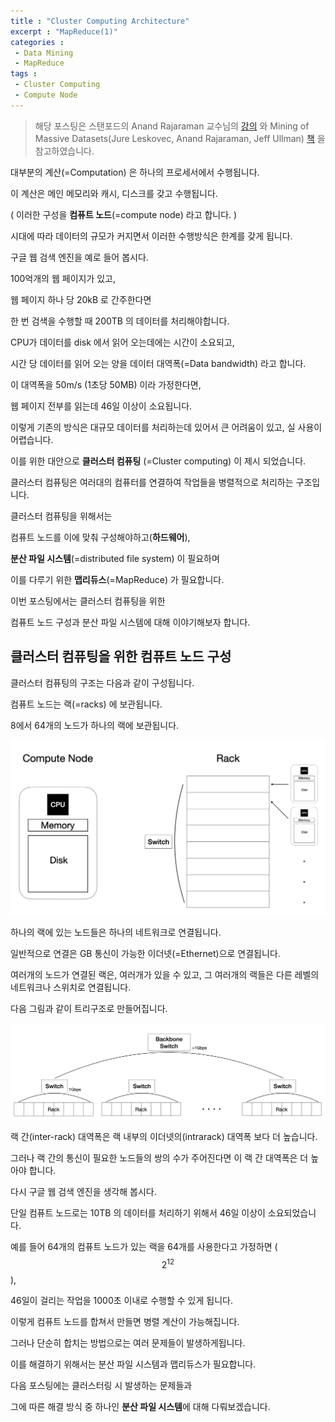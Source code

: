 ```yaml
---
title : "Cluster Computing Architecture"
excerpt : "MapReduce(1)"
categories :	
 - Data Mining
 - MapReduce
tags :
 - Cluster Computing
 - Compute Node
---
```


> 해당 포스팅은 스탠포드의 Anand Rajaraman 교수님의 [강의](https://www.youtube.com/watch?v=xoA5v9AO7S0&list=PLLssT5z_DsK9JDLcT8T62VtzwyW9LNepV&index=2&t=1s) 와 Mining of Massive Datasets(Jure Leskovec, Anand Rajaraman, Jeff Ullman) [책](http://www.mmds.org/) 을 참고하였습니다.



대부분의 계산(=Computation) 은 하나의 프로세서에서 수행됩니다. 

이 계산은 메인 메모리와 캐시, 디스크를 갖고 수행됩니다. 

( 이러한 구성을 **컴퓨트 노드**(=compute node) 라고 합니다. )



시대에 따라 데이터의 규모가 커지면서 이러한 수행방식은 한계를 갖게 됩니다. 



구글 웹 검색 엔진을 예로 들어 봅시다. 

100억개의 웹 페이지가 있고,

웹 페이지  하나 당 20kB 로 간주한다면

한 번 검색을 수행할 때 200TB 의 데이터를 처리해야합니다. 

CPU가 데이터를 disk 에서 읽어 오는데에는 시간이 소요되고,

시간 당 데이터를 읽어 오는 양을 데이터 대역폭(=Data bandwidth) 라고 합니다.

이 대역폭을 50m/s (1초당 50MB) 이라 가정한다면,

웹 페이지 전부를 읽는데 46일 이상이 소요됩니다. 



이렇게 기존의 방식은 대규모 데이터를 처리하는데 있어서 큰 어려움이 있고, 실 사용이 어렵습니다.



이를 위한 대안으로 **클러스터 컴퓨팅** (=Cluster computing) 이 제시 되었습니다. 

클러스터 컴퓨팅은 여러대의 컴퓨터를 연결하여 작업들을 병렬적으로 처리하는 구조입니다. 

클러스터 컴퓨팅을 위해서는 

컴퓨트 노드를 이에 맞춰 구성해야하고(**하드웨어**), 

**분산 파일 시스템**(=distributed file system) 이 필요하며

이를 다루기 위한 **맵리듀스**(=MapReduce) 가 필요합니다. 

 

이번 포스팅에서는 클러스터 컴퓨팅을 위한 

컴퓨트 노드 구성과 분산 파일 시스템에 대해 이야기해보자 합니다.



## 클러스터 컴퓨팅을 위한 컴퓨트 노드 구성

클러스터 컴퓨팅의 구조는 다음과 같이 구성됩니다. 

컴퓨트 노드는 랙(=racks) 에 보관됩니다. 

8에서 64개의 노드가 하나의 랙에 보관됩니다. 

![cc_hardware structure](/assets/img/d001/01.png)



하나의 랙에 있는 노드들은 하나의 네트워크로 연결됩니다. 

일반적으로 연결은 GB 통신이 가능한 이더넷(=Ethernet)으로 연결됩니다. 

여러개의 노드가 연결된 랙은, 여러개가 있을 수 있고, 그 여러개의 랙들은 다른 레벨의 네트워크나 스위치로 연결됩니다. 

다음 그림과 같이 트리구조로 만들어집니다.

![cc_hardware structure](/assets/img/d001/02.png)

랙 간(inter-rack) 대역폭은 랙 내부의 이더넷의(intrarack) 대역폭 보다 더 높습니다. 

그러나 랙 간의 통신이 필요한 노드들의 쌍의 수가 주어진다면 이 랙 간 대역폭은 더 높아야 합니다. 



다시 구글 웹 검색 엔진을 생각해 봅시다. 

단일 컴퓨트 노드로는 10TB 의 데이터를 처리하기 위해서 46일 이상이 소요되었습니다.

예를 들어 64개의 컴퓨트 노드가 있는 랙을 64개를 사용한다고 가정하면 ($$2^{12}$$),

46일이 걸리는 작업을 1000초 이내로 수행할 수 있게 됩니다. 



이렇게 컴퓨트 노드를 합쳐서 만들면 병렬 계산이 가능해집니다. 

그러나 단순히 합치는 방법으로는 여러 문제들이 발생하게됩니다. 

이를 해결하기 위해서는 분산 파일 시스템과 맵리듀스가 필요합니다. 

다음 포스팅에는 클러스터링 시 발생하는 문제들과

그에 따른 해결 방식 중 하나인 **분산 파일 시스템**에 대해 다뤄보겠습니다. 







 